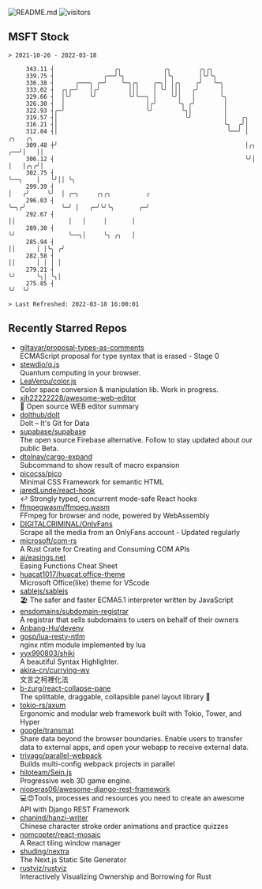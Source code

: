 ![README.md](https://github.com/Gerhut/Gerhut/workflows/README.md/badge.svg)
![visitors](https://visitors.vercel.app/Gerhut/Gerhut?token=8cf69d1f6813d272ef062726b6070c9be4ff72038cfe5a7ded7384a8da65d866)

## MSFT Stock

```
> 2021-10-26 - 2022-03-18

     343.11 ┤                 ╭╮            ╭╮        ╭╮╭╮                                                       
     339.75 ┤              ╭──╯╰╮           │╰╮       │╰╯╰╮                                                      
     336.38 ┤      ╭───╮ ╭─╯    ╰─╮╭╮    ╭─╮│ │╭╮    ╭╯   ╰─╮                                                    
     333.02 ┤  ╭╮╭─╯   │╭╯        │││    │ ╰╯ │││   ╭╯      │                                                    
     329.66 ┤  │╰╯     ╰╯         ╰╯╰──╮ │    ╰╯│   │       ╰╮                                                   
     326.30 ┤  │                       │╭╯      ╰╮ ╭╯        │                                                   
     322.93 ┤╭─╯                       ╰╯        ╰╮│         │                                                   
     319.57 ┤│                                    ╰╯         │    ╭╮                                             
     316.21 ┤│                                               ╰╮  ╭╯│                                             
     312.84 ┤│                                                ╰──╯ │            ╭╮   ╭╮                          
     309.48 ┼╯                                                     │╭╮       ╭──╯│   ││                          
     306.12 ┤                                                      ╰╯│       │   │╭╮╭╯│                          
     302.75 ┤                                                        ╰──╮    │   ╰╯││ ╰╮                         
     299.39 ┤                                                           │   ╭╯     ╰╯  │ ╭─╮     ╭╮╭╮          ╭ 
     296.03 ┤                                                           ╰─╮╭╯          ╰─╯ │   ╭─╯╰╯╰╮       ╭─╯ 
     292.67 ┤                                                             ││               │   │     │       │   
     289.30 ┤                                                             ╰╯               ╰──╮│     ╰╮ ╭╮   │   
     285.94 ┤                                                                                 ││      │ │╰╮ ╭╯   
     282.58 ┤                                                                                 ││      │ │ │ │    
     279.21 ┤                                                                                 ╰╯      ╰╮│ ╰╮│    
     275.85 ┤                                                                                          ╰╯  ╰╯    

> Last Refreshed: 2022-03-18 16:00:01
```

## Recently Starred Repos

- [giltayar/proposal-types-as-comments](https://github.com/giltayar/proposal-types-as-comments)  
  ECMAScript proposal for type syntax that is erased - Stage 0
- [stewdio/q.js](https://github.com/stewdio/q.js)  
  Quantum computing in your browser.
- [LeaVerou/color.js](https://github.com/LeaVerou/color.js)  
  Color space conversion & manipulation lib. Work in progress.
- [xjh22222228/awesome-web-editor](https://github.com/xjh22222228/awesome-web-editor)  
  🔨  Open source WEB editor summary
- [dolthub/dolt](https://github.com/dolthub/dolt)  
  Dolt – It's Git for Data
- [supabase/supabase](https://github.com/supabase/supabase)  
  The open source Firebase alternative. Follow to stay updated about our public Beta.
- [dtolnay/cargo-expand](https://github.com/dtolnay/cargo-expand)  
  Subcommand to show result of macro expansion
- [picocss/pico](https://github.com/picocss/pico)  
  Minimal CSS Framework for semantic HTML
- [jaredLunde/react-hook](https://github.com/jaredLunde/react-hook)  
  ↩ Strongly typed, concurrent mode-safe React hooks
- [ffmpegwasm/ffmpeg.wasm](https://github.com/ffmpegwasm/ffmpeg.wasm)  
  FFmpeg for browser and node, powered by WebAssembly
- [DIGITALCRIMINAL/OnlyFans](https://github.com/DIGITALCRIMINAL/OnlyFans)  
  Scrape all the media from an OnlyFans account - Updated regularly
- [microsoft/com-rs](https://github.com/microsoft/com-rs)  
  A Rust Crate for Creating and Consuming COM APIs
- [ai/easings.net](https://github.com/ai/easings.net)  
  Easing Functions Cheat Sheet
- [huacat1017/huacat.office-theme](https://github.com/huacat1017/huacat.office-theme)  
  Microsoft Office(like) theme for VScode
- [sablejs/sablejs](https://github.com/sablejs/sablejs)  
  🏖️ The safer and faster ECMA5.1 interpreter written by JavaScript
- [ensdomains/subdomain-registrar](https://github.com/ensdomains/subdomain-registrar)  
  A registrar that sells subdomains to users on behalf of their owners
- [Anbang-Hu/devenv](https://github.com/Anbang-Hu/devenv)  
- [gosp/lua-resty-ntlm](https://github.com/gosp/lua-resty-ntlm)  
  nginx ntlm module implemented by lua
- [yyx990803/shiki](https://github.com/yyx990803/shiki)  
  A beautiful Syntax Highlighter.
- [akira-cn/currying-wy](https://github.com/akira-cn/currying-wy)  
  文言之柯裡化法
- [b-zurg/react-collapse-pane](https://github.com/b-zurg/react-collapse-pane)  
  The splittable, draggable, collapsible panel layout library 🎉
- [tokio-rs/axum](https://github.com/tokio-rs/axum)  
  Ergonomic and modular web framework built with Tokio, Tower, and Hyper
- [google/transmat](https://github.com/google/transmat)  
  Share data beyond the browser boundaries. Enable users to transfer data to external apps, and open your webapp to receive external data.
- [trivago/parallel-webpack](https://github.com/trivago/parallel-webpack)  
  Builds multi-config webpack projects in parallel
- [hiloteam/Sein.js](https://github.com/hiloteam/Sein.js)  
  Progressive web 3D game engine.
- [nioperas06/awesome-django-rest-framework](https://github.com/nioperas06/awesome-django-rest-framework)  
   💻😍Tools, processes and resources you need to create an awesome API with Django REST Framework
- [chanind/hanzi-writer](https://github.com/chanind/hanzi-writer)  
  Chinese character stroke order animations and practice quizzes
- [nomcopter/react-mosaic](https://github.com/nomcopter/react-mosaic)  
  A React tiling window manager
- [shuding/nextra](https://github.com/shuding/nextra)  
  The Next.js Static Site Generator
- [rustviz/rustviz](https://github.com/rustviz/rustviz)  
  Interactively Visualizing Ownership and Borrowing for Rust
